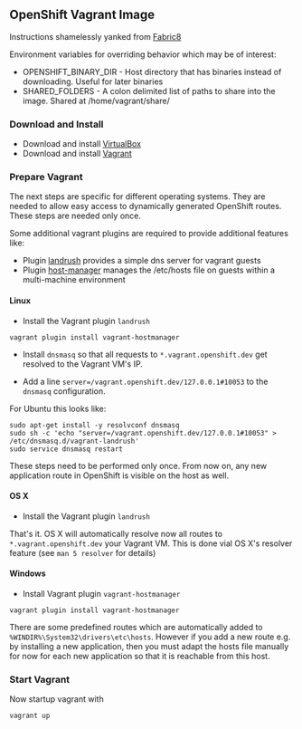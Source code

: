 ## OpenShift Vagrant Image

Instructions shamelessly yanked from [Fabric8](https://github.com/fabric8io/fabric8-installer/tree/master/vagrant/openshift)

Environment variables for overriding behavior which may be of interest:

* OPENSHIFT_BINARY_DIR   - Host directory that has binaries instead of downloading.  Useful for later binaries
* SHARED_FOLDERS         - A colon delimited list of paths to share into the image.  Shared at /home/vagrant/share/<sharebasename>

### Download and Install

* Download and install [VirtualBox](https://www.virtualbox.org/wiki/Downloads) 
* Download and install [Vagrant](http://www.vagrantup.com/downloads.html)
  
### Prepare Vagrant

The next steps are specific for different operating systems. They are needed to allow easy access to 
dynamically generated OpenShift routes. These steps are needed only once.

Some additional vagrant plugins are required to provide additional features like: 
* Plugin [landrush](https://github.com/phinze/landrush) provides a simple dns server for vagrant guests
* Plugin [host-manager](https://github.com/smdahlen/vagrant-hostmanager) manages the /etc/hosts file on guests within a multi-machine environment

#### Linux

* Install the Vagrant plugin `landrush`

````
vagrant plugin install vagrant-hostmanager
````

* Install `dnsmasq` so that all requests to `*.vagrant.openshift.dev` get resolved to the Vagrant VM's IP.
   
* Add a line `server=/vagrant.openshift.dev/127.0.0.1#10053` to the `dnsmasq` configuration.
   
For Ubuntu this looks like:

````
sudo apt-get install -y resolvconf dnsmasq
sudo sh -c 'echo "server=/vagrant.openshift.dev/127.0.0.1#10053" > /etc/dnsmasq.d/vagrant-landrush'
sudo service dnsmasq restart
````

These steps need to be performed only once. From now on, any new application route in OpenShift is visible on the host
as well.

#### OS X

* Install the Vagrant plugin `landrush`

That's it. OS X will automatically resolve now all routes to `*.vagrant.openshift.dev` your Vagrant VM. This is done vial OS X's resolver feature
(see `man 5 resolver` for details)

#### Windows

* Install Vagrant plugin `vagrant-hostmanager`

````
vagrant plugin install vagrant-hostmanager
````

There are some predefined routes which are automatically added to `%WINDIR%\System32\drivers\etc\hosts`. However if you 
add a new route e.g. by installing a new application, then you must adapt the hosts file manually 
for now for each new application so that it is reachable from this host.

### Start Vagrant

Now startup vagrant with

```
vagrant up
```
